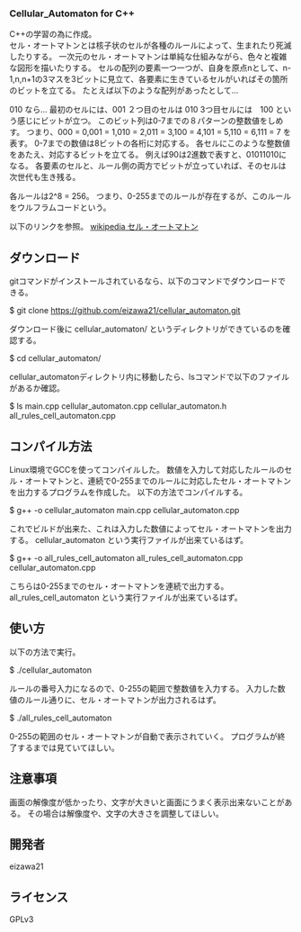 ### Cellular_Automaton for C++
C++の学習の為に作成。\
セル・オートマトンとは核子状のセルが各種のルールによって、生まれたり死滅したりする。
一次元のセル・オートマトンは単純な仕組みながら、色々と複雑な図形を描いたりする。
セルの配列の要素一つ一つが、自身を原点nとして、n-1,n,n+1の3マスを3ビットに見立て、各要素に生きているセルがいればその箇所のビットを立てる。
たとえば以下のような配列があったとして…

010 なら… 最初のセルには、001 ２つ目のセルは 010 3つ目セルには　100 という感じにビットが立つ。
このビット列は0-7までの８パターンの整数値をしめす。
つまり、000 = 0,001 = 1,010 = 2,011 = 3,100 = 4,101 = 5,110 = 6,111 = 7 を表す。
0-7までの数値は8ビットの各桁に対応する。
各セルにこのような整数値をあたえ、対応するビットを立てる。
例えば90は2進数で表すと、01011010になる。
各要素のセルと、ルール側の両方でビットが立っていれば、そのセルは次世代も生き残る。

各ルールは2^8 = 256。
つまり、0-255までのルールが存在するが、このルールをウルフラムコードという。

以下のリンクを参照。
[wikipedia セル・オートマトン](https://ja.wikipedia.org/wiki/%E3%82%BB%E3%83%AB%E3%83%BB%E3%82%AA%E3%83%BC%E3%83%88%E3%83%9E%E3%83%88%E3%83%B3)

## ダウンロード
gitコマンドがインストールされているなら、以下のコマンドでダウンロードできる。

$ git clone https://github.com/eizawa21/cellular_automaton.git

ダウンロード後に cellular_automaton/ というディレクトリができているのを確認する。

$ cd cellular_automaton/

cellular_automatonディレクトリ内に移動したら、lsコマンドで以下のファイルがあるか確認。

$ ls
  main.cpp cellular_automaton.cpp cellular_automaton.h all_rules_cell_automaton.cpp

## コンパイル方法
Linux環境でGCCを使ってコンパイルした。
数値を入力して対応したルールのセル・オートマトンと、連続で0-255までのルールに対応したセル・オートマトンを出力するプログラムを作成した。
以下の方法でコンパイルする。

$ g++ -o cellular_automaton main.cpp cellular_automaton.cpp

これでビルドが出来た、これは入力した数値によってセル・オートマトンを出力する。
cellular_automaton という実行ファイルが出来ているはず。

$ g++ -o all_rules_cell_automaton all_rules_cell_automaton.cpp cellular_automaton.cpp

こちらは0-255までのセル・オートマトンを連続で出力する。
all_rules_cell_automaton という実行ファイルが出来ているはず。

## 使い方
以下の方法で実行。

$ ./cellular_automaton

ルールの番号入力になるので、0-255の範囲で整数値を入力する。
入力した数値のルール通りに、セル・オートマトンが出力されるはず。

$ ./all_rules_cell_automaton

0-255の範囲のセル・オートマトンが自動で表示されていく。
プログラムが終了するまでは見ていてほしい。

## 注意事項
画面の解像度が低かったり、文字が大きいと画面にうまく表示出来ないことがある。
その場合は解像度や、文字の大きさを調整してほしい。

## 開発者
eizawa21

## ライセンス
GPLv3
